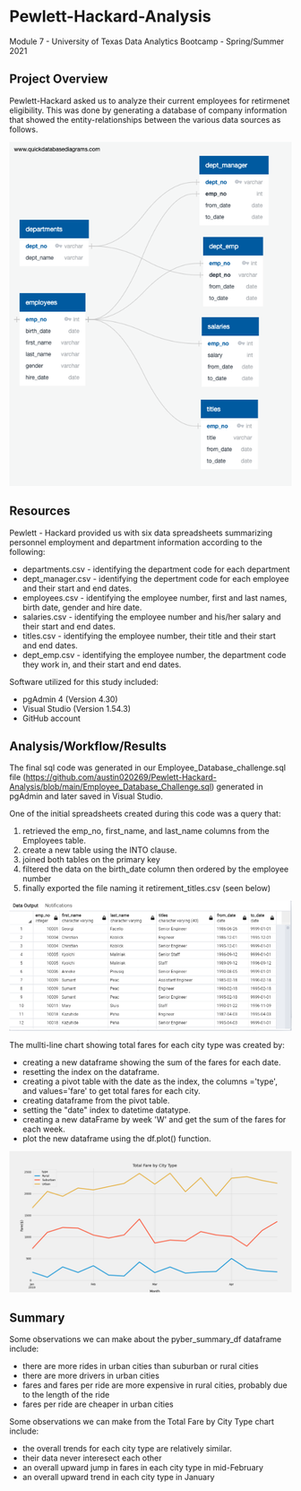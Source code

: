 # Pewlett-Hackard-Analysis

Module 7 - University of Texas Data Analytics Bootcamp - Spring/Summer 2021

## Project Overview
Pewlett-Hackard asked us to analyze their current employees for retirmenet eligibility.  This was done by generating a database of company information that showed the entity-relationships between the various data sources as follows.

![alt text](https://github.com/austin020269/Pewlett-Hackard-Analysis/blob/main/EmployeeDB.png)

## Resources
Pewlett - Hackard provided us with six data spreadsheets summarizing personnel employment and department information according to the  following:
- departments.csv - identifying the department code for each department
- dept_manager.csv - identifying the depertment code for each employee and their start and end dates.
- employees.csv - identifying the employee number, first and last names, birth date, gender and hire date.
- salaries.csv - identifying the employee number and his/her salary and their start and end dates.
- titles.csv - identifying the employee number, their title and their start and end dates.
- dept_emp.csv - identifying the employee number, the department code they work in, and their start and end dates.

Software utilized for this study included: 
- pgAdmin 4 (Version 4.30)
- Visual Studio (Version 1.54.3)
- GitHub account

## Analysis/Workflow/Results
The final sql code was generated in our Employee_Database_challenge.sql file (https://github.com/austin020269/Pewlett-Hackard-Analysis/blob/main/Employee_Database_Challenge.sql) generated in pgAdmin and later saved in Visual Studio.

One of the initial spreadsheets created during this code was a query that: 
1. retrieved the emp_no, first_name, and last_name columns from the Employees table.
2. create a new table using the INTO clause.
3. joined both tables on the primary key
4. filtered the data on the birth_date column then ordered by the employee number
5. finally exported the file naming it retirement_titles.csv (seen below)

![alt text](https://github.com/austin020269/Pewlett-Hackard-Analysis/blob/main/retirement_titles.PNG)

The mullti-line chart showing total fares for each city type was created by:
- creating a new dataframe showing the sum of the fares for each date.
- resetting the index on the dataframe.
- creating a pivot table with the date as the index, the columns ='type', and values='fare' to get total fares for each city.
- creating dataframe from the pivot table. 
- setting the "date" index to datetime datatype.
- creating a new dataFrame by week 'W' and get the sum of the fares for each week.
- plot the new dataframe using the df.plot() function. 

![alt text](https://github.com/austin020269/PyBer_Analysis/blob/main/analysis/Fig8.png)


## Summary

Some observations we can make about the pyber_summary_df dataframe include:
- there are more rides in urban cities than suburban or rural cities
- there are more drivers in urban cities
- fares and fares per ride are more expensive in rural cities, probably due to the length of the ride
- fares per ride are cheaper in urban cities

Some observations we can make from the Total Fare by City Type chart include: 
- the overall trends for each city type are relatively similar.
- their data never interesect each other
- an overall upward jump in fares in each city type in mid-February
- an overall upward trend in each city type in January
